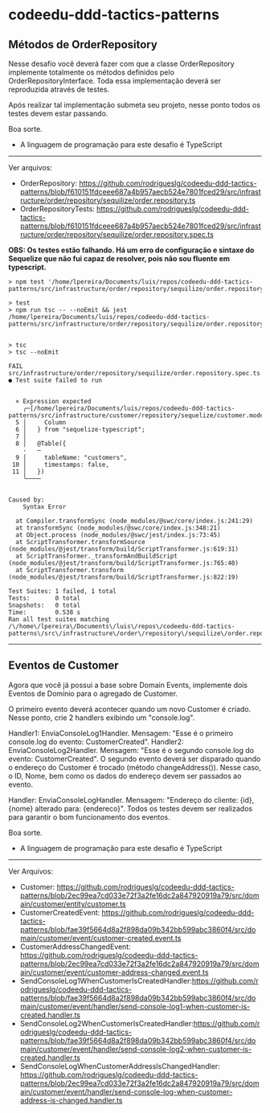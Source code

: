 # codeedu-ddd-tactics-patterns

## Métodos de OrderRepository
Nesse desafio você deverá fazer com que a classe OrderRepository implemente totalmente os métodos definidos pelo OrderRepositoryInterface. Toda essa implementação deverá ser reproduzida através de testes.

Após realizar tal implementação submeta seu projeto, nesse ponto todos os testes devem estar passando.

Boa sorte.

* A linguagem de programação para este desafio é TypeScript

---

Ver arquivos:
  * OrderRepository: https://github.com/rodrigueslg/codeedu-ddd-tactics-patterns/blob/f610151fdceee687a4b957aecb524e7801fced29/src/infrastructure/order/repository/sequilize/order.repository.ts
  * OrderRepositoryTests: https://github.com/rodrigueslg/codeedu-ddd-tactics-patterns/blob/f610151fdceee687a4b957aecb524e7801fced29/src/infrastructure/order/repository/sequilize/order.repository.spec.ts

**OBS: Os testes estão falhando. Há um erro de configuração e sintaxe do Sequelize que não fui capaz de resolver, pois não sou fluente em typescript.**

    > npm test '/home/lpereira/Documents/luis/repos/codeedu-ddd-tactics-patterns/src/infrastructure/order/repository/sequilize/order.repository.spec.ts'

    > test
    > npm run tsc -- --noEmit && jest /home/lpereira/Documents/luis/repos/codeedu-ddd-tactics-patterns/src/infrastructure/order/repository/sequilize/order.repository.spec.ts


    > tsc
    > tsc --noEmit

    FAIL  src/infrastructure/order/repository/sequilize/order.repository.spec.ts
    ● Test suite failed to run


      × Expression expected
        ╭─[/home/lpereira/Documents/luis/repos/codeedu-ddd-tactics-patterns/src/infrastructure/customer/repository/sequelize/customer.model.ts:5:1]
      5 │     Column
      6 │   } from "sequelize-typescript";
      7 │ 
      8 │   @Table({
        ·   ─
      9 │     tableName: "customers",
     10 │     timestamps: false,
     11 │   })
        ╰────


    Caused by:
        Syntax Error

      at Compiler.transformSync (node_modules/@swc/core/index.js:241:29)
      at transformSync (node_modules/@swc/core/index.js:348:21)
      at Object.process (node_modules/@swc/jest/index.js:73:45)
      at ScriptTransformer.transformSource (node_modules/@jest/transform/build/ScriptTransformer.js:619:31)
      at ScriptTransformer._transformAndBuildScript (node_modules/@jest/transform/build/ScriptTransformer.js:765:40)
      at ScriptTransformer.transform (node_modules/@jest/transform/build/ScriptTransformer.js:822:19)

    Test Suites: 1 failed, 1 total
    Tests:       0 total
    Snapshots:   0 total
    Time:        0.538 s
    Ran all test suites matching /\/home\/lpereira\/Documents\/luis\/repos\/codeedu-ddd-tactics-patterns\/src\/infrastructure\/order\/repository\/sequilize\/order.repository.spec.ts/i.

---

## Eventos de Customer

Agora que você já possui a base sobre Domain Events, implemente dois Eventos de Domínio para o agregado de Customer.

O primeiro evento deverá acontecer quando um novo Customer é criado. Nesse ponto, crie 2 handlers exibindo um "console.log". 

Handler1: EnviaConsoleLog1Handler. Mensagem: "Esse é o primeiro console.log do evento: CustomerCreated".
Handler2: EnviaConsoleLog2Handler. Mensagem: "Esse é o segundo console.log do evento: CustomerCreated". 
O segundo evento deverá ser disparado quando o endereço do Customer é trocado (método changeAddress()). Nesse caso, o ID, Nome, bem como os dados do endereço devem ser passados ao evento.

Handler: EnviaConsoleLogHandler. Mensagem: "Endereço do cliente: {id}, {nome} alterado para: {endereco}".
Todos os testes devem ser realizados para garantir o bom funcionamento dos eventos.

Boa sorte.

* A linguagem de programação para este desafio é TypeScript

---

Ver Arquivos:

* Customer: https://github.com/rodrigueslg/codeedu-ddd-tactics-patterns/blob/2ec99ea7cd033e72f3a2fe16dc2a847920919a79/src/domain/customer/entity/customer.ts
* CustomerCreatedEvent: https://github.com/rodrigueslg/codeedu-ddd-tactics-patterns/blob/fae39f5664d8a2f898da09b342bb599abc3860f4/src/domain/customer/event/customer-created.event.ts
* CustomerAddressChangedEvent: https://github.com/rodrigueslg/codeedu-ddd-tactics-patterns/blob/2ec99ea7cd033e72f3a2fe16dc2a847920919a79/src/domain/customer/event/customer-address-changed.event.ts
* SendConsoleLog1WhenCustomerIsCreatedHandler:https://github.com/rodrigueslg/codeedu-ddd-tactics-patterns/blob/fae39f5664d8a2f898da09b342bb599abc3860f4/src/domain/customer/event/handler/send-console-log1-when-customer-is-created.handler.ts
* SendConsoleLog2WhenCustomerIsCreatedHandler:https://github.com/rodrigueslg/codeedu-ddd-tactics-patterns/blob/fae39f5664d8a2f898da09b342bb599abc3860f4/src/domain/customer/event/handler/send-console-log2-when-customer-is-created.handler.ts
* SendConsoleLogWhenCustomerAddressIsChangedHandler: https://github.com/rodrigueslg/codeedu-ddd-tactics-patterns/blob/2ec99ea7cd033e72f3a2fe16dc2a847920919a79/src/domain/customer/event/handler/send-console-log-when-customer-address-is-changed.handler.ts
